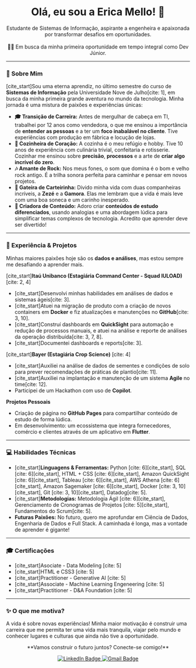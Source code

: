 <h1 align="center">Olá, eu sou a Erica Mello! 👋</h1>

<p align="center">
  Estudante de Sistemas de Informação, aspirante a engenheira e 
  apaixonada por transformar desafios em oportunidades.
  <br><br>
  👩‍💻 Em busca da minha primeira oportunidade em tempo integral como Dev Júnior.
</p>

---

### 🚀 Sobre Mim

[cite_start]Sou uma eterna aprendiz, no último semestre do curso de **Sistemas de Informação** pela Universidade Nove de Julho[cite: 1], em busca da minha primeira grande aventura no mundo da tecnologia. Minha jornada é uma mistura de paixões e experiências únicas:

* **🎓 Transição de Carreira:** Antes de mergulhar de cabeça em TI, trabalhei por 12 anos como vendedora, o que me ensinou a importância de **entender as pessoas** e a ter um **foco inabalável no cliente**. Tive experiências com produção em fábrica e locução de lojas.
* **🍜 Cozinheira de Coração:** A cozinha é o meu refúgio e hobby. Tive 10 anos de experiência com culinária trivial, confeitaria e rotisserie. Cozinhar me ensinou sobre **precisão**, **processos** e a arte de **criar algo incrível do zero**.
* **🎶 Amante de Rock:** Nos meus fones, o som que domina é o bom e velho rock antigo. É a trilha sonora perfeita para caminhar e pensar em novos projetos.
* **🐾 Gateira de Carteirinha:** Divido minha vida com duas companheiras incríveis, a **Zezé** e a **Gamora**. Elas me lembram que a vida é mais leve com uma boa soneca e um carinho inesperado.
* **💖 Criadora de Conteúdo:** Adoro criar **conteúdos de estudo diferenciados**, usando analogias e uma abordagem lúdica para simplificar temas complexos de tecnologia. Acredito que aprender deve ser divertido!

---

### 💼 Experiência & Projetos

Minhas maiores paixões hoje são os **dados e análises**, mas estou sempre me desafiando a aprender mais.

[cite_start]**Itaú Unibanco (Estagiária Command Center - Squad IULOAD)** [cite: 2, 4]
* [cite_start]Desenvolvi minhas habilidades em análises de dados e sistemas ágeis[cite: 3].
* [cite_start]Atuei na migração de produto com a criação de novos containers em **Docker** e fiz atualizações e manutenções no **GitHub**[cite: 3, 10].
* [cite_start]Construí dashboards em **QuickSight** para automação e redução de processos manuais, e atuei na análise e reporte de análises da operação distribuída[cite: 3, 7, 8].
* [cite_start]Documentei dashboards e reports[cite: 3].

[cite_start]**Bayer (Estagiária Crop Science)** [cite: 4]
* [cite_start]Auxiliei na análise de dados de sementes e condições de solo para prever recomendações de práticas de plantio[cite: 11].
* [cite_start]Auxiliei na implantação e manutenção de um sistema **Agile** no time[cite: 12].
* Participei de um Hackathon com uso de **Copilot**.

**Projetos Pessoais**
* Criação de página no **GitHub Pages** para compartilhar conteúdo de estudo de forma lúdica.
* Em desenvolvimento: um ecossistema que integra fornecedores, comércio e clientes através de um aplicativo em **Flutter**.

---

### 💻 Habilidades Técnicas

* [cite_start]**Linguagens & Ferramentas:** Python [cite: 6][cite_start], SQL [cite: 6][cite_start], HTML + CSS [cite: 6][cite_start], Amazon QuickSight [cite: 6][cite_start], Tableau [cite: 6][cite_start], AWS Athena [cite: 6][cite_start], Amazon Sagemaker [cite: 6][cite_start], Docker [cite: 3, 10][cite_start], Git [cite: 3, 10][cite_start], Datadog[cite: 5].
* [cite_start]**Metodologias:** Metodologia Ágil [cite: 6][cite_start], Gerenciamento de Cronogramas de Projetos [cite: 5][cite_start], Fundamentos do Scrum[cite: 5].
* **Futuras Paixões:** No futuro, quero me aprofundar em Ciência de Dados, Engenharia de Dados e Full Stack. A caminhada é longa, mas a vontade de aprender é gigante!

---

### 🎓 Certificações

* [cite_start]Asociate - Data Modeling [cite: 5]
* [cite_start]HTML e CSS3 [cite: 5]
* [cite_start]Practitioner - Generative AI [cite: 5]
* [cite_start]Associate - Machine Learning Engeneering [cite: 5]
* [cite_start]Practitioner - D&A Foundation [cite: 5]

---

### ✨ O que me motiva?

A vida é sobre novas experiências! Minha maior motivação é construir uma carreira que me permita ter uma vida mais tranquila, viajar pelo mundo e conhecer lugares e culturas que ainda não tive a oportunidade.

<p align="center">
  **Vamos construir o futuro juntos? Conecte-se comigo!**
</p>

<p align="center">
  <a href="https://www.linkedin.com/in/erica-mello-dev">
    <img src="https://img.shields.io/badge/LinkedIn-0077B5?style=for-the-badge&logo=linkedin&logoColor=white" alt="LinkedIn Badge"/>
  </a>
  <a href="mailto:ericapmello@outlook.com">
    <img src="https://img.shields.io/badge/Gmail-D14836?style=for-the-badge&logo=gmail&logoColor=white" alt="Gmail Badge"/>
  </a>
</p>
